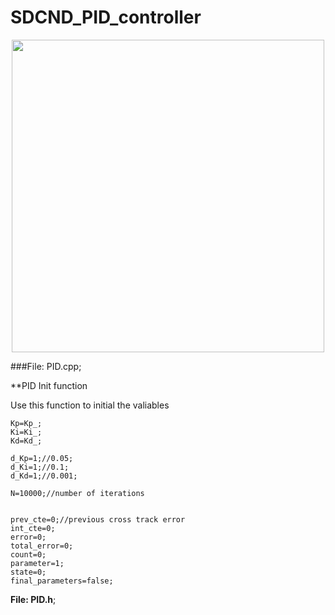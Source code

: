 # SDCND_PID_controller

<p align="center">
<img align="center" width="500"  src="https://user-images.githubusercontent.com/41348711/83053927-d71cb780-a051-11ea-8c60-b58350fbf443.JPG">



###File: PID.cpp; 

**PID Init function

Use this function to initial the valiables

	Kp=Kp_;
	Ki=Ki_;
	Kd=Kd_;

	d_Kp=1;//0.05;
	d_Ki=1;//0.1;
	d_Kd=1;//0.001;
	
	N=10000;//number of iterations

	
	prev_cte=0;//previous cross track error
	int_cte=0;
	error=0;
	total_error=0;
	count=0;
	parameter=1;
	state=0;
	final_parameters=false;

**File: PID.h**; 

